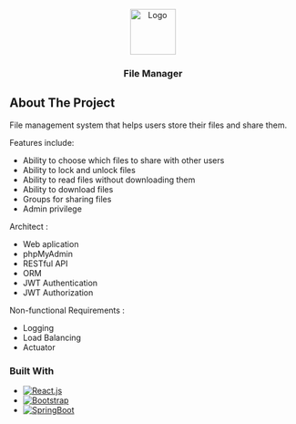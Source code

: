 




<!-- PROJECT LOGO -->
<br />
<div align="center">
  <a href="https://github.com/carolha2">
    <img src=https://icons.veryicon.com/png/o/miscellaneous/admin-dashboard-flat-multicolor/file-manager-10.png alt="Logo" width="80" height="80">
  </a>

  <h3 align="center">File Manager</h3>

</div>





<!-- ABOUT THE PROJECT -->
## About The Project

File management system that helps users store their files and share them.

Features include:
* Ability to choose which files to share with other users
* Ability to lock and unlock files
* Ability to read files without downloading them
* Ability to download files
* Groups for sharing files
* Admin privilege

Architect :
* Web aplication
* phpMyAdmin
* RESTful API
* ORM
* JWT Authentication
* JWT Authorization

Non-functional Requirements :
* Logging
* Load Balancing
* Actuator







### Built With


* [![React.js][React.js]][React-url]
* [![Bootstrap][Bootstrap.com]][Bootstrap-url]
* [![SpringBoot][SpringBoot.js]][SpringBoot-url]










<!-- MARKDOWN LINKS & IMAGES -->
<!-- https://www.markdownguide.org/basic-syntax/#reference-style-links -->
[React.js]: https://img.shields.io/badge/React.js-20232A?style=for-the-badge&logo=react&logoColor=61DAFB
[React-url]: https://reactjs.org/
[Bootstrap.com]: https://img.shields.io/badge/Bootstrap-563D7C?style=for-the-badge&logo=bootstrap&logoColor=white
[Bootstrap-url]: https://getbootstrap.com
[SpringBoot-url]: https://spring.io/projects/spring-boot
[SpringBoot.js]:https://img.shields.io/badge/SpringBoot-white?style=for-the-badge&logo=spring&logoColor=green
